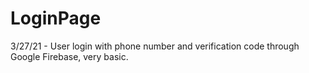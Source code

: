 # LoginPage

3/27/21 - User login with phone number and verification code through Google Firebase, very basic. 
